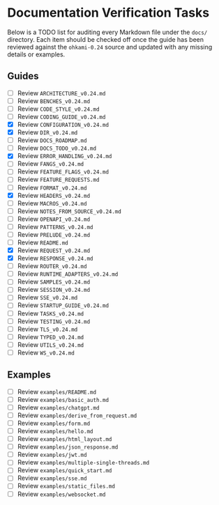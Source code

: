 # Documentation Verification Tasks

Below is a TODO list for auditing every Markdown file under the `docs/` directory.
Each item should be checked off once the guide has been reviewed against the
`ohkami-0.24` source and updated with any missing details or examples.

## Guides

- [ ] Review `ARCHITECTURE_v0.24.md`
- [ ] Review `BENCHES_v0.24.md`
- [ ] Review `CODE_STYLE_v0.24.md`
- [ ] Review `CODING_GUIDE_v0.24.md`
- [x] Review `CONFIGURATION_v0.24.md`
- [x] Review `DIR_v0.24.md`
- [ ] Review `DOCS_ROADMAP.md`
- [ ] Review `DOCS_TODO_v0.24.md`
- [x] Review `ERROR_HANDLING_v0.24.md`
- [ ] Review `FANGS_v0.24.md`
- [ ] Review `FEATURE_FLAGS_v0.24.md`
- [ ] Review `FEATURE_REQUESTS.md`
- [ ] Review `FORMAT_v0.24.md`
- [x] Review `HEADERS_v0.24.md`
- [ ] Review `MACROS_v0.24.md`
- [ ] Review `NOTES_FROM_SOURCE_v0.24.md`
- [ ] Review `OPENAPI_v0.24.md`
- [ ] Review `PATTERNS_v0.24.md`
- [ ] Review `PRELUDE_v0.24.md`
- [ ] Review `README.md`
- [x] Review `REQUEST_v0.24.md`
- [x] Review `RESPONSE_v0.24.md`
- [ ] Review `ROUTER_v0.24.md`
- [ ] Review `RUNTIME_ADAPTERS_v0.24.md`
- [ ] Review `SAMPLES_v0.24.md`
- [ ] Review `SESSION_v0.24.md`
- [ ] Review `SSE_v0.24.md`
- [ ] Review `STARTUP_GUIDE_v0.24.md`
- [ ] Review `TASKS_v0.24.md`
- [ ] Review `TESTING_v0.24.md`
- [ ] Review `TLS_v0.24.md`
- [ ] Review `TYPED_v0.24.md`
- [ ] Review `UTILS_v0.24.md`
- [ ] Review `WS_v0.24.md`

## Examples
- [ ] Review `examples/README.md`
- [ ] Review `examples/basic_auth.md`
- [ ] Review `examples/chatgpt.md`
- [ ] Review `examples/derive_from_request.md`
- [ ] Review `examples/form.md`
- [ ] Review `examples/hello.md`
- [ ] Review `examples/html_layout.md`
- [ ] Review `examples/json_response.md`
- [ ] Review `examples/jwt.md`
- [ ] Review `examples/multiple-single-threads.md`
- [ ] Review `examples/quick_start.md`
- [ ] Review `examples/sse.md`
- [ ] Review `examples/static_files.md`
- [ ] Review `examples/websocket.md`
